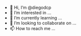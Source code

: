 - 👋 Hi, I’m @diegodcp
- 👀 I’m interested in ...
- 🌱 I’m currently learning ...
- 💞️ I’m looking to collaborate on ...
- 📫 How to reach me ...

<!---
diegodcp/diegodcp is a ✨ special ✨ repository because its `README.md` (this file) appears on your GitHub profile.
You can click the Preview link to take a look at your changes.
--->
